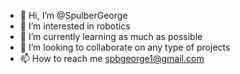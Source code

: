 - 👋 Hi, I’m @SpulberGeorge
- 👀 I’m interested in robotics
- 🌱 I’m currently learning as much as possible
- 💞️ I’m looking to collaborate on any type of projects
- 📫 How to reach me spbgeorge1@gmail.com

<!---
SpulberGeorge/SpulberGeorge is a ✨ special ✨ repository because its `README.md` (this file) appears on your GitHub profile.
You can click the Preview link to take a look at your changes.
--->
